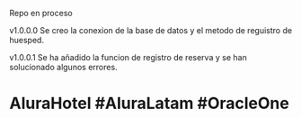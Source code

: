 Repo en proceso

v1.0.0.0 Se creo la conexion de la base de datos y el metodo de reguistro de huesped.


v1.0.0.1 Se ha añadido la funcion de registro de reserva y se han solucionado algunos errores.



# AluraHotel #AluraLatam #OracleOne
